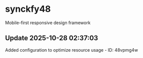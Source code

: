 # synckfy48
Mobile-first responsive design framework

## Update 2025-10-28 02:37:03
Added configuration to optimize resource usage - ID: 48vpmg4w

